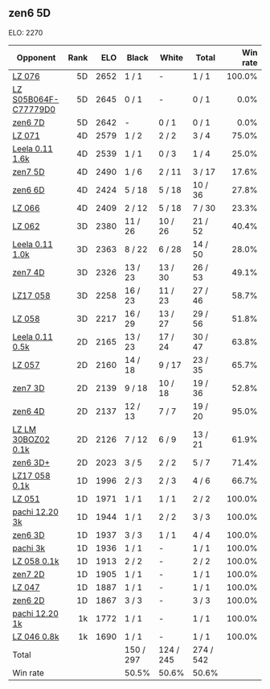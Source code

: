 ## zen6 5D ##

ELO: 2270

Opponent | Rank | ELO | Black | White | Total | Win rate
---------|-----:|----:|-------|-------|-------|-------:
[LZ 076](LZ%20076.md) | 5D | 2652 | 1 / 1 | - | 1 / 1 | 100.0%
[LZ S05B064F-C77779D0](LZ%20S05B064F-C77779D0.md) | 5D | 2645 | 0 / 1 | - | 0 / 1 | 0.0%
[zen6 7D](zen6%207D.md) | 5D | 2642 | - | 0 / 1 | 0 / 1 | 0.0%
[LZ 071](LZ%20071.md) | 4D | 2579 | 1 / 2 | 2 / 2 | 3 / 4 | 75.0%
[Leela 0.11 1.6k](Leela%200.11%201.6k.md) | 4D | 2539 | 1 / 1 | 0 / 3 | 1 / 4 | 25.0%
[zen7 5D](zen7%205D.md) | 4D | 2490 | 1 / 6 | 2 / 11 | 3 / 17 | 17.6%
[zen6 6D](zen6%206D.md) | 4D | 2424 | 5 / 18 | 5 / 18 | 10 / 36 | 27.8%
[LZ 066](LZ%20066.md) | 4D | 2409 | 2 / 12 | 5 / 18 | 7 / 30 | 23.3%
[LZ 062](LZ%20062.md) | 3D | 2380 | 11 / 26 | 10 / 26 | 21 / 52 | 40.4%
[Leela 0.11 1.0k](Leela%200.11%201.0k.md) | 3D | 2363 | 8 / 22 | 6 / 28 | 14 / 50 | 28.0%
[zen7 4D](zen7%204D.md) | 3D | 2326 | 13 / 23 | 13 / 30 | 26 / 53 | 49.1%
[LZ17 058](LZ17%20058.md) | 3D | 2258 | 16 / 23 | 11 / 23 | 27 / 46 | 58.7%
[LZ 058](LZ%20058.md) | 3D | 2217 | 16 / 29 | 13 / 27 | 29 / 56 | 51.8%
[Leela 0.11 0.5k](Leela%200.11%200.5k.md) | 2D | 2165 | 13 / 23 | 17 / 24 | 30 / 47 | 63.8%
[LZ 057](LZ%20057.md) | 2D | 2160 | 14 / 18 | 9 / 17 | 23 / 35 | 65.7%
[zen7 3D](zen7%203D.md) | 2D | 2139 | 9 / 18 | 10 / 18 | 19 / 36 | 52.8%
[zen6 4D](zen6%204D.md) | 2D | 2137 | 12 / 13 | 7 / 7 | 19 / 20 | 95.0%
[LZ LM 30BOZ02 0.1k](LZ%20LM%2030BOZ02%200.1k.md) | 2D | 2126 | 7 / 12 | 6 / 9 | 13 / 21 | 61.9%
[zen6 3D+](zen6%203D+.md) | 2D | 2023 | 3 / 5 | 2 / 2 | 5 / 7 | 71.4%
[LZ17 058 0.1k](LZ17%20058%200.1k.md) | 1D | 1996 | 2 / 3 | 2 / 3 | 4 / 6 | 66.7%
[LZ 051](LZ%20051.md) | 1D | 1971 | 1 / 1 | 1 / 1 | 2 / 2 | 100.0%
[pachi 12.20 3k](pachi%2012.20%203k.md) | 1D | 1944 | 1 / 1 | 2 / 2 | 3 / 3 | 100.0%
[zen6 3D](zen6%203D.md) | 1D | 1937 | 3 / 3 | 1 / 1 | 4 / 4 | 100.0%
[pachi 3k](pachi%203k.md) | 1D | 1936 | 1 / 1 | - | 1 / 1 | 100.0%
[LZ 058 0.1k](LZ%20058%200.1k.md) | 1D | 1913 | 2 / 2 | - | 2 / 2 | 100.0%
[zen7 2D](zen7%202D.md) | 1D | 1905 | 1 / 1 | - | 1 / 1 | 100.0%
[LZ 047](LZ%20047.md) | 1D | 1887 | 1 / 1 | - | 1 / 1 | 100.0%
[zen6 2D](zen6%202D.md) | 1D | 1867 | 3 / 3 | - | 3 / 3 | 100.0%
[pachi 12.20 1k](pachi%2012.20%201k.md) | 1k | 1772 | 1 / 1 | - | 1 / 1 | 100.0%
[LZ 046 0.8k](LZ%20046%200.8k.md) | 1k | 1690 | 1 / 1 | - | 1 / 1 | 100.0%
Total | | | 150 / 297 | 124 / 245 | 274 / 542 | 
Win rate| | | 50.5% | 50.6% | 50.6% | 
